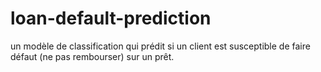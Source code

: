 # loan-default-prediction
un modèle de classification qui prédit si un client est susceptible de faire défaut (ne pas rembourser) sur un prêt.
